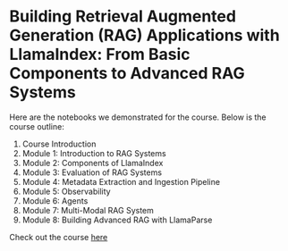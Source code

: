 # Building Retrieval Augmented Generation (RAG) Applications with LlamaIndex: From Basic Components to Advanced RAG Systems

Here are the notebooks we demonstrated for the course. Below is the course outline:

1. Course Introduction
2. Module 1: Introduction to RAG Systems
3. Module 2: Components of LlamaIndex
4. Module 3: Evaluation of RAG Systems
5. Module 4: Metadata Extraction and Ingestion Pipeline
6. Module 5: Observability
7. Module 6: Agents
8. Module 7: Multi-Modal RAG System
9. Module 8: Building Advanced RAG with LlamaParse

Check out the course [here](https://learning.oreilly.com/course/building-retrieval-augmented/0790145860415/)
